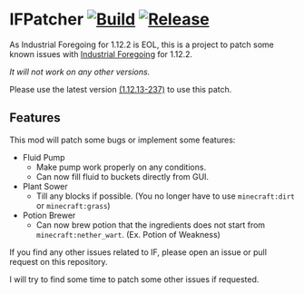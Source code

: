 # IFPatcher [![Build](https://github.com/eve0415/IFPatcher/actions/workflows/build.yml/badge.svg)](https://github.com/eve0415/IFPatcher/actions/workflows/build.yml) [![Release](https://img.shields.io/github/v/release/eve0415/IFPatcher)](https://github.com/eve0415/IFPatcher/releases/latest)

As Industrial Foregoing for 1.12.2 is EOL, this is a project to patch some known issues with [Industrial Foregoing](https://www.curseforge.com/minecraft/mc-mods/industrial-foregoing) for 1.12.2.

*It will not work on any other versions.*

Please use the latest version [(1.12.13-237)](https://www.curseforge.com/minecraft/mc-mods/industrial-foregoing/files/2745321) to use this patch.

## Features

This mod will patch some bugs or implement some features:

- Fluid Pump
  - Make pump work properly on any conditions.
  - Can now fill fluid to buckets directly from GUI.
- Plant Sower
  - Till any blocks if possible. (You no longer have to use `minecraft:dirt` or `minecraft:grass`)
- Potion Brewer
  - Can now brew potion that the ingredients does not start from `minecraft:nether_wart`. (Ex. Potion of Weakness)

If you find any other issues related to IF, please open an issue or pull request on this repository.

I will try to find some time to patch some other issues if requested.
